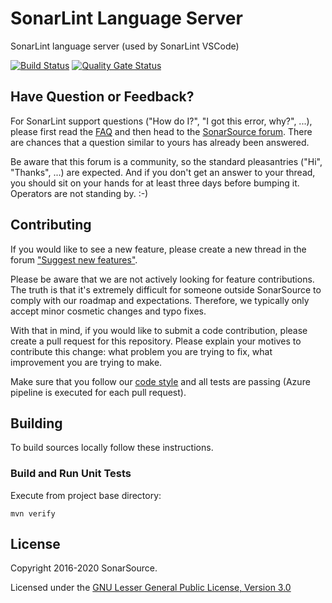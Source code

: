 SonarLint Language Server
=========================
SonarLint language server (used by SonarLint VSCode)

[![Build Status](https://sonarsource.visualstudio.com/DotNetTeam%20Project/_apis/build/status/sonarlint/SonarLint%20Language%20Server?branchName=master)](https://sonarsource.visualstudio.com/DotNetTeam%20Project/_build/latest?definitionId=66&branchName=master)
[![Quality Gate Status](https://next.sonarqube.com/sonarqube/api/project_badges/measure?project=org.sonarsource.sonarlint.ls%3Asonarlint-language-server&metric=alert_status)](https://next.sonarqube.com/sonarqube/dashboard?id=org.sonarsource.sonarlint.ls%3Asonarlint-language-server)

Have Question or Feedback?
--------------------------

For SonarLint support questions ("How do I?", "I got this error, why?", ...), please first read the [FAQ](https://community.sonarsource.com/t/frequently-asked-questions/7204) and then head to the [SonarSource forum](https://community.sonarsource.com/c/help/sl). There are chances that a question similar to yours has already been answered. 

Be aware that this forum is a community, so the standard pleasantries ("Hi", "Thanks", ...) are expected. And if you don't get an answer to your thread, you should sit on your hands for at least three days before bumping it. Operators are not standing by. :-)


Contributing
------------

If you would like to see a new feature, please create a new thread in the forum ["Suggest new features"](https://community.sonarsource.com/c/suggestions/features).

Please be aware that we are not actively looking for feature contributions. The truth is that it's extremely difficult for someone outside SonarSource to comply with our roadmap and expectations. Therefore, we typically only accept minor cosmetic changes and typo fixes.

With that in mind, if you would like to submit a code contribution, please create a pull request for this repository. Please explain your motives to contribute this change: what problem you are trying to fix, what improvement you are trying to make.

Make sure that you follow our [code style](https://github.com/SonarSource/sonar-developer-toolset#code-style) and all tests are passing (Azure pipeline is executed for each pull request).

Building
--------

To build sources locally follow these instructions.

### Build and Run Unit Tests

Execute from project base directory:

    mvn verify


License
-------

Copyright 2016-2020 SonarSource.

Licensed under the [GNU Lesser General Public License, Version 3.0](http://www.gnu.org/licenses/lgpl.txt)

